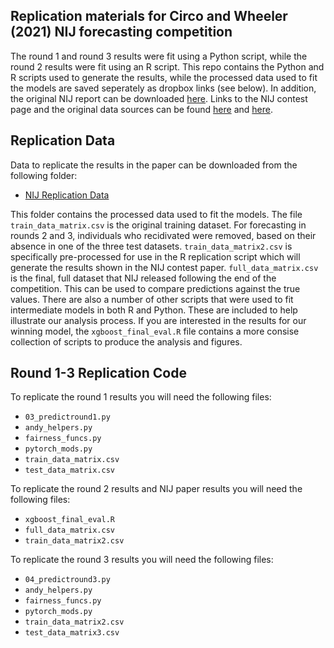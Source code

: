 ## Replication materials for Circo and Wheeler (2021) NIJ forecasting competition

The round 1 and round 3 results were fit using a Python script, while the round 2 results were fit using an R script. This
repo contains the Python and R scripts used to generate the results, while the processed data used to fit the models are saved seperately
as dropbox links (see below). In addition, the original NIJ report can be downloaded [here](https://www.crimrxiv.com/pub/bc7mptfb/release/1). 
Links to the NIJ contest page and the original data sources can be found [here](https://nij.ojp.gov/funding/recidivism-forecasting-challenge) and 
[here](https://data.ojp.usdoj.gov/stories/s/daxx-hznc).

## Replication Data

Data to replicate the results in the paper can be downloaded from the following folder:
  - [NIJ Replication Data](https://www.dropbox.com/sh/6ko4wjhmvn2g0bx/AAB0nvQ1j1P13oPcq0txqvOna?dl=0)
  
This folder contains the processed data used to fit the models. The file `train_data_matrix.csv` is the original training dataset. 
For forecasting in rounds 2 and 3, individuals who recidivated were removed, based on their absence in one of the three test datasets.
`train_data_matrix2.csv` is specifically pre-processed for use in the R replication script which will generate the results shown in the
NIJ contest paper. `full_data_matrix.csv` is the final, full dataset that NIJ released following the end of the competition. This can be used
to compare predictions against the true values. There are also a number of other scripts that were used to fit intermediate models in both R
and Python. These are included to help illustrate our analysis process. If you are interested in the results for our winning model, the 
`xgboost_final_eval.R` file contains a more consise collection of scripts to produce the analysis and figures.

## Round 1-3 Replication Code

To replicate the round 1 results you will need the following files:
  - `03_predictround1.py`
  - `andy_helpers.py`
  - `fairness_funcs.py`
  - `pytorch_mods.py`
  - `train_data_matrix.csv`
  - `test_data_matrix.csv`
  
To replicate the round 2 results and NIJ paper results you will need the following files:
  - `xgboost_final_eval.R`
  - `full_data_matrix.csv`
  - `train_data_matrix2.csv`

To replicate the round 3 results you will need the following files:
  - `04_predictround3.py`
  - `andy_helpers.py`
  - `fairness_funcs.py`
  - `pytorch_mods.py`
  - `train_data_matrix2.csv`
  - `test_data_matrix3.csv`
